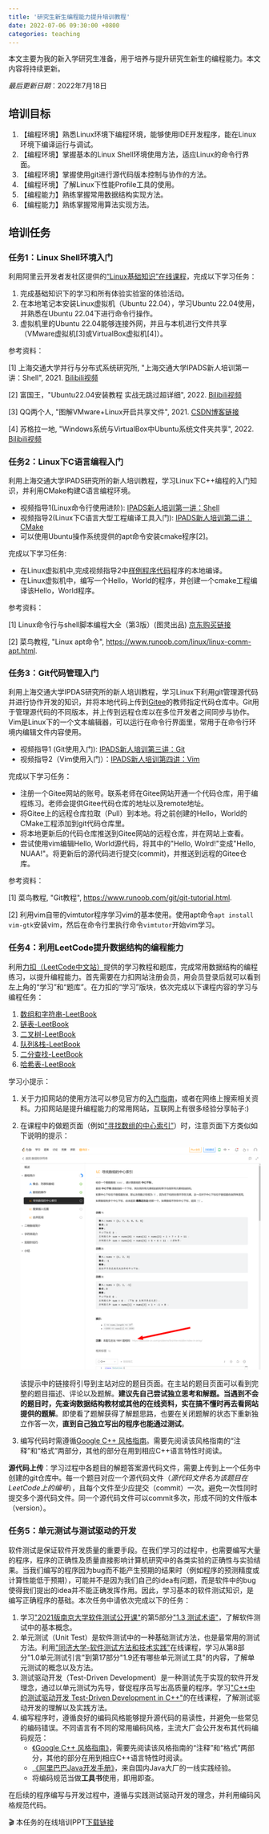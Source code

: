 ```yaml
---
title: '研究生新生编程能力提升培训教程'
date: 2022-07-06 09:30:00 +0800
categories: teaching 
--- 
```


本文主要为我的新入学研究生准备，用于培养与提升研究生新生的编程能力。本文内容将持续更新。

*最后更新日期*：2022年7月18日

## 培训目标

1. 【编程环境】熟悉Linux环境下编程环境，能够使用IDE开发程序，能在Linux环境下编译运行与调试。
2. 【编程环境】掌握基本的Linux Shell环境使用方法，适应Linux的命令行界面。
3. 【编程环境】掌握使用git进行源代码版本控制与协作的方法。
4. 【编程环境】了解Linux下性能Profile工具的使用。
5. 【编程能力】熟练掌握常用数据结构实现方法。
6. 【编程能力】熟练掌握常用算法实现方法。

## 培训任务

### 任务1：Linux Shell环境入门

利用阿里云开发者发社区提供的[“Linux基础知识”在线课程](https://developer.aliyun.com/graph/linux/point/229?spm=a2c6h.21254954.graph.4.67e64fe0dXrbhC)，完成以下学习任务：

1. 完成基础知识下的学习和所有体验实验室的体验活动。
2. 在本地笔记本安装Linux虚拟机（Ubuntu 22.04），学习Ubuntu 22.04使用，并熟悉在Ubuntu 22.04下进行命令行操作。
3. 虚拟机里的Ubuntu 22.04能够连接外网，并且与本机进行文件共享（VMware虚拟机[3]或VirtualBox虚拟机[4]）。


参考资料：

[1] 上海交通大学并行与分布式系统研究所, "上海交通大学IPADS新人培训第一讲：Shell", 2021. [Bilibili视频](https://www.bilibili.com/video/BV1y44y1v7c3/?spm_id_from=333.788&vd_source=351076ebef83681ea73f45ba5a858412)

[2] 富国王，"Ubuntu22.04安装教程 实战无跳过超详细", 2022. [Bilibili视频](https://www.bilibili.com/video/BV1Ru411y7n9?vd_source=351076ebef83681ea73f45ba5a858412)

[3] QQ两个人, "图解VMware+Linux开启共享文件", 2021. [CSDN博客链接](https://blog.csdn.net/qq_44938451/article/details/119104928)

[4] 苏格拉一地, "Windows系统与VirtualBox中Ubuntu系统文件夹共享", 2022. [Bilibili视频](https://www.bilibili.com/read/cv16973605/)

### 任务2：Linux下C语言编程入门

利用上海交通大学IPADS研究所的新人培训教程，学习Linux下C++编程的入门知识，并利用CMake构建C语言编程环境。

- 视频指导1(Linux命令行使用进阶): [IPADS新人培训第一讲：Shell](https://www.bilibili.com/video/BV1y44y1v7c3/?spm_id_from=333.788)
- 视频指导2(Linux下C语言大型工程编译工具入门): [IPADS新人培训第二讲：CMake](https://www.bilibili.com/video/BV14h41187FZ/?spm_id_from=333.788)
- 可以使用Ubuntu操作系统提供的apt命令安装cmake程序[2]。

完成以下学习任务: 

- 在Linux虚拟机中,完成视频指导2中[样例程序代码](https://github.com/richardchien/modern-cmake-by-example)程序的本地编译。
- 在Linux虚拟机中，编写一个Hello，World的程序，并创建一个cmake工程编译该Hello，World程序。

参考资料：

[1] Linux命令行与shell脚本编程大全（第3版）(图灵出品) [京东购买链接](https://item.jd.com/12010266.html#crumb-wrap)

[2] 菜鸟教程, "Linux apt命令", https://www.runoob.com/linux/linux-comm-apt.html.


### 任务3：Git代码管理入门

利用上海交通大学IPDAS研究所的新人培训教程，学习Linux下利用git管理源代码并进行协作开发的知识，并将本地代码上传到[Gitee](https://gitee.com)的教师指定代码仓库中。Git用于管理源代码的不同版本，并上传到远程仓库以在多位开发者之间同步与协作。Vim是Linux下的一个文本编辑器，可以运行在命令行界面里，常用于在命令行环境内编辑文件内容使用。

- 视频指导1 (Git使用入门): [IPADS新人培训第三讲：Git](https://www.bilibili.com/video/BV1YR4y1E7LX/?spm_id_from=333.788)
- 视频指导2（Vim使用入门）：[IPADS新人培训第四讲：Vim](https://www.bilibili.com/video/BV1PL411M7bg/?spm_id_from=333.788) 

完成以下学习任务：

- 注册一个Gitee网站的账号。联系老师在Gitee网站开通一个代码仓库，用于编程练习。老师会提供Gitee代码仓库的地址以及remote地址。
- 将Gitee上的远程仓库拉取（Pull）到本地。将之前创建的Hello，World的CMake工程添加到git代码仓库里。
- 将本地更新后的代码仓库推送到Gitee网站的远程仓库，并在网站上查看。
- 尝试使用vim编辑Hello, World源代码，将其中的"Hello, Wolrd!"变成"Hello, NUAA!"。将更新后的源代码进行提交(commit)，并推送到远程的Gitee仓库。

参考资料：

[1] 菜鸟教程, "Git教程", https://www.runoob.com/git/git-tutorial.html.

[2] 利用vim自带的vimtutor程序学习vim的基本使用。使用apt命令`apt install vim-gtk`安装vim，然后在命令行里执行命令`vimtutor`开始vim学习。

### 任务4：利用LeetCode提升数据结构的编程能力

利用[力扣（LeetCode中文站）](https://leetcode.cn/)提供的学习教程和题库，完成常用数据结构的编程练习，以提升编程能力。首先需要在力扣网站注册会员，用会员登录后就可以看到左上角的“学习”和“题库”。在力扣的“学习”版块，依次完成以下课程内容的学习与编程任务：

1. [数组和字符串-LeetBook](https://leetcode.cn/leetbook/detail/array-and-string/)
2. [链表-LeetBook](https://leetcode.cn/leetbook/detail/linked-list/)
3. [二叉树-LeetBook](https://leetcode.cn/leetbook/detail/data-structure-binary-tree/)
4. [队列&栈-LeetBook](https://leetcode.cn/leetbook/detail/queue-stack/)
5. [二分查找-LeetBook](https://leetcode.cn/leetbook/detail/binary-search/)
6. [哈希表-LeetBook](https://leetcode.cn/leetbook/detail/hash-table/)

学习小提示：

1. 关于力扣网站的使用方法可以参见官方的[入门指南](https://support.leetcode.cn/hc/kb/category/1018381/)，或者在网络上搜索相关资料。力扣网站是提升编程能力的常用网站，互联网上有很多经验分享帖子:)
2. 在课程中的做题页面（例如[“寻找数组的中心索引”](https://leetcode.cn/leetbook/read/array-and-string/yf47s/)）时，注意页面下方类似如下说明的提示：

    ![LeetCode Tips](/img/2022-07-06-prepare-for-graduate-study/leetcode-tip.png)

    该提示中的链接将引导到主站对应的题目页面。在主站的题目页面可以看到完整的题目描述、评论以及题解。**建议先自己尝试独立思考和解题。当遇到不会的题目时，先查询数据结构教材或其他的在线资料，实在搞不懂时再去看网站提供的题解**。即使看了题解获得了解题思路，也要在关闭题解的状态下重新独立作答一次，**直到自己独立写出的程序也能通过测试**。

3. 编写代码时需遵循[Google C++ 风格指南](https://zh-google-styleguide.readthedocs.io/en/latest/)。需要先阅读该风格指南的“注释”和“格式”两部分，其他的部分在用到相应C++语言特性时阅读。

**源代码上传**：学习过程中各题目的解题答案源代码文件，需要上传到上一个任务中创建的git仓库中。每一个题目对应一个源代码文件（*源代码文件名为该题目在LeetCode上的编号*），且每个文件至少应提交（commit）一次。避免一次性同时提交多个源代码文件。同一个源代码文件可以commit多次，形成不同的文件版本（version）。

### 任务5：单元测试与测试驱动的开发

软件测试是保证软件开发质量的重要手段。在我们学习的过程中，也需要编写大量的程序，程序的正确性及质量直接影响计算机研究中的各类实验的正确性与实验结果。当我们编写的程序因为bug而不能产生预期的结果时（例如程序的预测精度或计算性能低于预期），可能并不是因为我们自己的idea有问题，而是软件中的bug使得我们提出的idea并不能正确发挥作用。因此，学习基本的软件测试知识，是编写正确程序的基础。本次任务中请依次完成以下的任务：

1. 学习["2021版南京大学软件测试公开课"](https://www.bilibili.com/video/BV1v3411v785)的第5部分["1.3 测试术语"](https://www.bilibili.com/video/BV1v3411v785?p=5)，了解软件测试中的基本概念。
2. 单元测试（Unit Test）是软件测试中的一种基础测试方法，也是最常用的测试方法。利用["同济大学-软件测试方法和技术实践"](https://www.bilibili.com/video/BV1wW411j7rN)在线课程，学习从第8部分"1.0单元测试引言"到第17部分"1.9还有哪些单元测试工具"的内容，了解单元测试的概念以及方法。
3. 测试驱动开发（Test-Driven Development）是一种测试先于实现的软件开发理念，通过以单元测试为先导，督促程序员写出高质量的程序。学习["C++中的测试驱动开发 Test-Driven Development in C++"](https://www.bilibili.com/video/BV1Yb411v73C)的在线课程，了解测试驱动开发的理解以及实践方法。
4. 编写程序时，遵循良好的编码风格能够提升源代码的易读性，并避免一些常见的编码错误。不同语言有不同的常用编码风格，主流大厂会公开发布其代码编码规范：
   - [《Google C++ 风格指南》](https://zh-google-styleguide.readthedocs.io/en/latest/)，需要先阅读该风格指南的“注释”和“格式”两部分，其他的部分在用到相应C++语言特性时阅读。
   - [《阿里巴巴Java开发手册》](https://developer.aliyun.com/special/tech-java)，来自国内Java大厂的一线实践经验。
   - 将编码规范当做**工具书**使用，即用即查。

在后续的程序编写与开发过程中，遵循与实践测试驱动开发的理念，并利用编码风格规范代码。

:clapper: 本任务的在线培训PPT[下载链接](/assets/任务5培训大纲ppt.pdf)